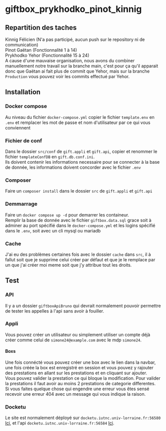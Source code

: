 # giftbox_prykhodko_pinot_kinnig

## Repartition des taches

Kinnig Félicien  (N'a pas participé, aucun push sur le repository ni de communication)  
Pinot Gaëtan (Fonctionnalité 1 à 14)  
Prykhodko Yehor (Fonctionnalité 15 à 24)  
A cause d'une mauvaise organisation, nous avons du combiner manuellement notre travail sur la branche main, c'est pour
ça qu'il apparait donc que Gaëtan ai fait plus de commit que Yehor, mais sur la branche `Production` vous pouvez voir
les commits effectué par Yehor.

## Installation

### Docker compose

Au niveau du fichier `docker-compose.yml` copier le fichier `template.env` en `.env` et remplacer les mot de passe et
nom d'utilisateur par ce qui vous conviennent

### Fichier de conf

Dans le dossier `src/conf` de `gift.appli` et `gift.api`, copier et renommer le fichier `templateConfDB`
en `gift.db.conf.ini`.  
Ils doivent contenir les informations necessaire pour se connecter à la base de donnée, les informations doivent
concorder avec le fichier `.env`

### Composer

Faire un `composer install` dans le dossier `src` de `gift.appli` et `gift.api`

### Demmarrage

Faire un `docker compose up -d` pour demarrer les containeur.  
Remplir la base de donnée avec le fichier `giftbox.data.sql` grace soit à adminer au port spécifié dans
le `docker-compose.yml` et les logins spécifié dans le `.env`, soit avec un cli mysql ou mariadb

### Cache

J'ai eu des problèmes certaines fois avec le dossier `cache` dans `src`, il à fallut soit que je supprime celui créer par défaut et que je le remplace par un que j'ai créer moi meme soit que j'y attribue tout les droits.

## Test

### API

Il y a un dossier `giftboxApiBruno` qui devrait normalement pouvoir permettre de tester les appelles à l'api sans avoir
à fouiller.

### Appli

Vous pouvez créer un utilisateur ou simplement utiliser un compte déjà créer comme celui de `simone24@example.com` avec
le mdp `simone24`.

#### Boxs
Une fois connécté vous pouvez créer une box avec le lien dans la navbar, une fois créée la box est enregistré en session et vous pouvez y rajouter des prestations en allant sur les prestations et en cliquant sur ajouter.  
Vous pouvez valider la prestation ce qui bloque la modification.
Pour valider la prestations il faut avoir au moins 2 prestations de categorie differentes.  
Si vous faites quelque chose qui engendre une erreur vous êtes sensé recevoir une erreur 404 avec un message qui vous indique la raison.  

### Docketu

Le site est normalement déployé sur `docketu.iutnc.univ-lorraine.fr:56580` [Ici](docketu.iutnc.univ-lorraine.fr:56580), et l'api `docketu.iutnc.univ-lorraine.fr:56584` [Ici](docketu.iutnc.univ-lorraine.fr:56584).





